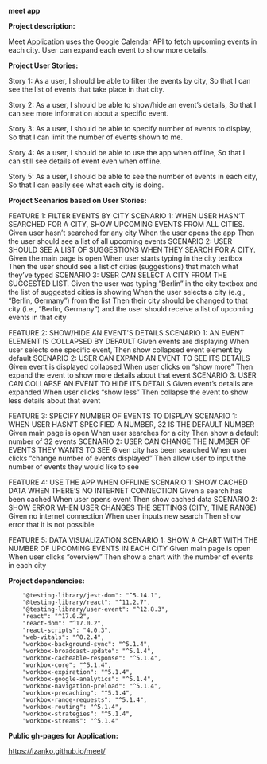 **meet app**

**Project description:**

Meet Application uses the Google Calendar API to fetch upcoming events in each city. 
User can expand each event to show more details.

**Project User Stories:**

Story 1: 
As a user, 
I should be able to filter the events by city,
So that I can see the list of events that take place in that city.

Story 2: 
As a user, 
I should be able to show/hide an event’s details,
So that I can see more information about a specific event.

Story 3: 
As a user, 
I should be able to specify number of events to display,
So that I can limit the number of events shown to me.

Story 4: 
As a user, 
I should be able to use the app when offline,
So that I can still see details of event even when offline.

Story 5: 
As a user, 
I should be able to see the number of events in each city,
So that I can easily see what each city is doing.

**Project Scenarios based on User Stories:**

FEATURE 1: FILTER EVENTS BY CITY
SCENARIO 1: WHEN USER HASN’T SEARCHED FOR A CITY, SHOW UPCOMING EVENTS FROM ALL CITIES.
Given user hasn’t searched for any city
When  the user opens the app
Then  the user should see a list of all upcoming events
SCENARIO 2: USER SHOULD SEE A LIST OF SUGGESTIONS WHEN THEY SEARCH FOR A CITY.
Given the main page is open
When  user starts typing in the city textbox
Then  the user should see a list of cities (suggestions) that match what they’ve typed
SCENARIO 3: USER CAN SELECT A CITY FROM THE SUGGESTED LIST.
Given the user was typing “Berlin” in the city textbox and the list of suggested cities is showing
When  the user selects a city (e.g., “Berlin, Germany”) from the list
Then  their city should be changed to that city (i.e., “Berlin, Germany”) and the user should receive a list of upcoming events in that city

FEATURE 2: SHOW/HIDE AN EVENT'S DETAILS
SCENARIO 1: AN EVENT ELEMENT IS COLLAPSED BY DEFAULT
Given  events are displaying
When   user selects one specific event,
Then   show collapsed event element by default
SCENARIO 2: USER CAN EXPAND AN EVENT TO SEE ITS DETAILS
Given  event is displayed collapsed
When   user clicks on “show more”
Then   expand the event to show more details about that event
SCENARIO 3: USER CAN COLLAPSE AN EVENT TO HIDE ITS DETAILS
Given  event’s details are expanded
When   user clicks “show less”
Then   collapse the event to show less details about that event


FEATURE 3: SPECIFY NUMBER OF EVENTS TO DISPLAY
SCENARIO 1: WHEN USER HASN’T SPECIFIED A NUMBER, 32 IS THE DEFAULT NUMBER
Given  main page is open
When   user searches for a city
Then   show a default number of 32 events
SCENARIO 2: USER CAN CHANGE THE NUMBER OF EVENTS THEY WANTS TO SEE
Given  city has been searched
When   user clicks “change number of events displayed”
Then   allow user to input the number of events they would like to see



FEATURE 4: USE THE APP WHEN OFFLINE
SCENARIO 1: SHOW CACHED DATA WHEN THERE’S NO INTERNET CONNECTION
Given  a search has been cached
When   user opens event
Then   show cached data
SCENARIO 2: SHOW ERROR WHEN USER CHANGES THE SETTINGS (CITY, TIME RANGE)
Given  no internet connection
When   user inputs new search
Then   show error that it is not possible


FEATURE 5: DATA VISUALIZATION
SCENARIO 1: SHOW A CHART WITH THE NUMBER OF UPCOMING EVENTS IN EACH CITY
Given  main page is open
When   user clicks “overview”
Then   show a chart with the number of events in each city


**Project dependencies:**

```
    "@testing-library/jest-dom": "^5.14.1",
    "@testing-library/react": "^11.2.7",
    "@testing-library/user-event": "^12.8.3",
    "react": "^17.0.2",
    "react-dom": "^17.0.2",
    "react-scripts": "4.0.3",
    "web-vitals": "^0.2.4",
    "workbox-background-sync": "^5.1.4",
    "workbox-broadcast-update": "^5.1.4",
    "workbox-cacheable-response": "^5.1.4",
    "workbox-core": "^5.1.4",
    "workbox-expiration": "^5.1.4",
    "workbox-google-analytics": "^5.1.4",
    "workbox-navigation-preload": "^5.1.4",
    "workbox-precaching": "^5.1.4",
    "workbox-range-requests": "^5.1.4",
    "workbox-routing": "^5.1.4",
    "workbox-strategies": "^5.1.4",
    "workbox-streams": "^5.1.4"
```

**Public gh-pages for Application:**

https://izanko.github.io/meet/
